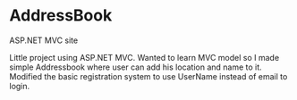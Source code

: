 # AddressBook
ASP.NET MVC site

Little project using ASP.NET MVC. Wanted to learn MVC model so  I made simple Addressbook where user can add his location and name to it.
Modified the basic registration system to use UserName instead of email to login.
